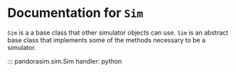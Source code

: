 # Documentation for `Sim`

`Sim` is a a base class that other simulator objects can use. `Sim` is an abstract base class that implements some of the methods necessary to be a simulator.

::: pandorasim.sim.Sim
    handler: python
